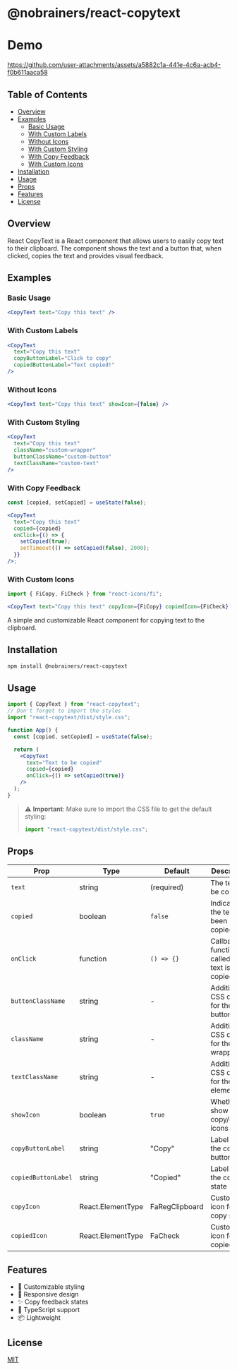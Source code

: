 # @nobrainers/react-copytext

# Demo

https://github.com/user-attachments/assets/a5882c1a-441e-4c6a-acb4-f0b611aaca58

## Table of Contents

- [Overview](#overview)
- [Examples](#examples)
  - [Basic Usage](#basic-usage)
  - [With Custom Labels](#with-custom-labels)
  - [Without Icons](#without-icons)
  - [With Custom Styling](#with-custom-styling)
  - [With Copy Feedback](#with-copy-feedback)
  - [With Custom Icons](#with-custom-icons)
- [Installation](#installation)
- [Usage](#usage)
- [Props](#props)
- [Features](#features)
- [License](#license)

## Overview

React CopyText is a React component that allows users to easily copy text to their clipboard. The component shows the text and a button that, when clicked, copies the text and provides visual feedback.

## Examples

### Basic Usage

```jsx
<CopyText text="Copy this text" />
```

### With Custom Labels

```jsx
<CopyText
  text="Copy this text"
  copyButtonLabel="Click to copy"
  copiedButtonLabel="Text copied!"
/>
```

### Without Icons

```jsx
<CopyText text="Copy this text" showIcon={false} />
```

### With Custom Styling

```jsx
<CopyText
  text="Copy this text"
  className="custom-wrapper"
  buttonClassName="custom-button"
  textClassName="custom-text"
/>
```

### With Copy Feedback

```jsx
const [copied, setCopied] = useState(false);

<CopyText
  text="Copy this text"
  copied={copied}
  onClick={() => {
    setCopied(true);
    setTimeout(() => setCopied(false), 2000);
  }}
/>;
```

### With Custom Icons

```jsx
import { FiCopy, FiCheck } from "react-icons/fi";

<CopyText text="Copy this text" copyIcon={FiCopy} copiedIcon={FiCheck} />;
```

A simple and customizable React component for copying text to the clipboard.

## Installation

```bash
npm install @nobrainers/react-copytext
```

## Usage

```jsx
import { CopyText } from "react-copytext";
// Don't forget to import the styles
import "react-copytext/dist/style.css";

function App() {
  const [copied, setCopied] = useState(false);

  return (
    <CopyText
      text="Text to be copied"
      copied={copied}
      onClick={() => setCopied(true)}
    />
  );
}
```

> ⚠️ **Important**: Make sure to import the CSS file to get the default styling:
>
> ```jsx
> import "react-copytext/dist/style.css";
> ```

## Props

| Prop                | Type              | Default        | Description                                   |
| ------------------- | ----------------- | -------------- | --------------------------------------------- |
| `text`              | string            | (required)     | The text to be copied                         |
| `copied`            | boolean           | `false`        | Indicates if the text has been copied         |
| `onClick`           | function          | `() => {}`     | Callback function called after text is copied |
| `buttonClassName`   | string            | -              | Additional CSS class for the button           |
| `className`         | string            | -              | Additional CSS class for the wrapper          |
| `textClassName`     | string            | -              | Additional CSS class for the text element     |
| `showIcon`          | boolean           | `true`         | Whether to show copy/copied icons             |
| `copyButtonLabel`   | string            | "Copy"         | Label for the copy button                     |
| `copiedButtonLabel` | string            | "Copied"       | Label for the copied state                    |
| `copyIcon`          | React.ElementType | FaRegClipboard | Custom icon for copy state                    |
| `copiedIcon`        | React.ElementType | FaCheck        | Custom icon for copied state                  |

## Features

- 🎨 Customizable styling
- 📱 Responsive design
- ✨ Copy feedback states
- 🎯 TypeScript support
- 📦 Lightweight

## License

[MIT](LICENSE)
